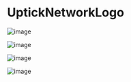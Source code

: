 # UptickNetworkLogo
 
![image](https://github.com/UptickNetwork/press-kit/blob/main/UptickNetworkLogo/Uptick_Network_logo4.png)

![image](https://github.com/UptickNetwork/press-kit/blob/main/UptickNetworkLogo/Uptick_Network_logo2.png)

![image](https://github.com/UptickNetwork/press-kit/blob/main/UptickNetworkLogo/Uptick_Network_logo3.png)

![image](https://github.com/UptickNetwork/press-kit/blob/main/UptickNetworkLogo/Uptick_Network_logo5.png)
